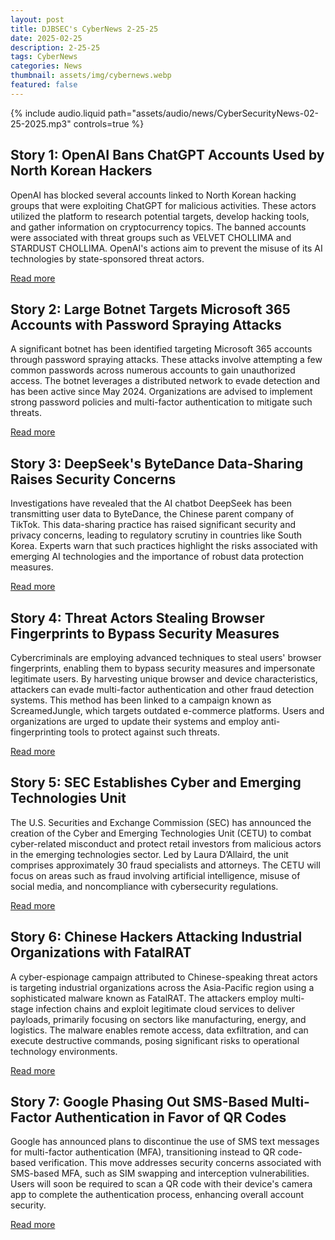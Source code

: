 ```yaml
---
layout: post
title: DJBSEC's CyberNews 2-25-25
date: 2025-02-25
description: 2-25-25
tags: CyberNews
categories: News
thumbnail: assets/img/cybernews.webp
featured: false
---
```


<div class="row mt-3">
    <div class="col-sm mt-3 mt-md-0">
        {% include audio.liquid path="assets/audio/news/CyberSecurityNews-02-25-2025.mp3" controls=true %}
    </div>
</div>

## Story 1: OpenAI Bans ChatGPT Accounts Used by North Korean Hackers

OpenAI has blocked several accounts linked to North Korean hacking groups that were exploiting ChatGPT for malicious activities. These actors utilized the platform to research potential targets, develop hacking tools, and gather information on cryptocurrency topics. The banned accounts were associated with threat groups such as VELVET CHOLLIMA and STARDUST CHOLLIMA. OpenAI's actions aim to prevent the misuse of its AI technologies by state-sponsored threat actors.

[Read more](https://www.bleepingcomputer.com/news/security/openai-bans-chatgpt-accounts-used-by-north-korean-hackers/)

## Story 2: Large Botnet Targets Microsoft 365 Accounts with Password Spraying Attacks

A significant botnet has been identified targeting Microsoft 365 accounts through password spraying attacks. These attacks involve attempting a few common passwords across numerous accounts to gain unauthorized access. The botnet leverages a distributed network to evade detection and has been active since May 2024. Organizations are advised to implement strong password policies and multi-factor authentication to mitigate such threats.

[Read more](https://securityaffairs.com/174595/cyber-crime/large-botnet-targets-m365-password-spraying-attacks.html)

## Story 3: DeepSeek's ByteDance Data-Sharing Raises Security Concerns

Investigations have revealed that the AI chatbot DeepSeek has been transmitting user data to ByteDance, the Chinese parent company of TikTok. This data-sharing practice has raised significant security and privacy concerns, leading to regulatory scrutiny in countries like South Korea. Experts warn that such practices highlight the risks associated with emerging AI technologies and the importance of robust data protection measures.

[Read more](https://www.darkreading.com/cyber-risk/deepseek-bytedance-data-sharing-security-concerns)

## Story 4: Threat Actors Stealing Browser Fingerprints to Bypass Security Measures

Cybercriminals are employing advanced techniques to steal users' browser fingerprints, enabling them to bypass security measures and impersonate legitimate users. By harvesting unique browser and device characteristics, attackers can evade multi-factor authentication and other fraud detection systems. This method has been linked to a campaign known as ScreamedJungle, which targets outdated e-commerce platforms. Users and organizations are urged to update their systems and employ anti-fingerprinting tools to protect against such threats.

[Read more](https://cybersecuritynews.com/threat-actors-stealing-users-browser-fingerprints/)

## Story 5: SEC Establishes Cyber and Emerging Technologies Unit

The U.S. Securities and Exchange Commission (SEC) has announced the creation of the Cyber and Emerging Technologies Unit (CETU) to combat cyber-related misconduct and protect retail investors from malicious actors in the emerging technologies sector. Led by Laura D’Allaird, the unit comprises approximately 30 fraud specialists and attorneys. The CETU will focus on areas such as fraud involving artificial intelligence, misuse of social media, and noncompliance with cybersecurity regulations.

[Read more](https://www.securitymagazine.com/articles/101415-sec-establishes-cyber-and-emerging-technologies-unit)

## Story 6: Chinese Hackers Attacking Industrial Organizations with FatalRAT

A cyber-espionage campaign attributed to Chinese-speaking threat actors is targeting industrial organizations across the Asia-Pacific region using a sophisticated malware known as FatalRAT. The attackers employ multi-stage infection chains and exploit legitimate cloud services to deliver payloads, primarily focusing on sectors like manufacturing, energy, and logistics. The malware enables remote access, data exfiltration, and can execute destructive commands, posing significant risks to operational technology environments.

[Read more](https://cybersecuritynews.com/hackers-attacking-industrial-organizations-with-fatalrat/)

## Story 7: Google Phasing Out SMS-Based Multi-Factor Authentication in Favor of QR Codes

Google has announced plans to discontinue the use of SMS text messages for multi-factor authentication (MFA), transitioning instead to QR code-based verification. This move addresses security concerns associated with SMS-based MFA, such as SIM swapping and interception vulnerabilities. Users will soon be required to scan a QR code with their device's camera app to complete the authentication process, enhancing overall account security.

[Read more](https://www.theregister.com/2025/02/25/google_sms_qr/)
